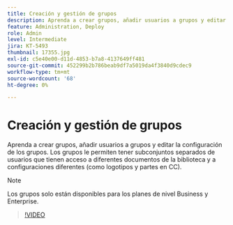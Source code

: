```yaml
---
title: Creación y gestión de grupos
description: Aprenda a crear grupos, añadir usuarios a grupos y editar la configuración de los grupos
feature: Administration, Deploy
role: Admin
level: Intermediate
jira: KT-5493
thumbnail: 17355.jpg
exl-id: c5e40e00-d11d-4853-b7a8-4137649ff481
source-git-commit: 452299b2b786beab9df7a5019da4f3840d9cdec9
workflow-type: tm+mt
source-wordcount: '68'
ht-degree: 0%

---
```


# Creación y gestión de grupos

Aprenda a crear grupos, añadir usuarios a grupos y editar la configuración de los grupos. Los grupos le permiten tener subconjuntos separados de usuarios que tienen acceso a diferentes documentos de la biblioteca y a configuraciones diferentes (como logotipos y partes en CC).

>[!NOTE]
>
>Los grupos solo están disponibles para los planes de nivel Business y Enterprise.

>[!VIDEO](https://video.tv.adobe.com/v/344682?quality=12&learn=on&hidetitle=true)
